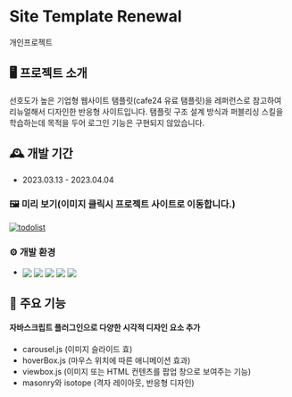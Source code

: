 # Site Template Renewal
개인프로젝트

## 🖥️ 프로젝트 소개
선호도가 높은 기업형 웹사이트 탬플릿(cafe24 유료 탬플릿)을 레퍼런스로 참고하여 리뉴얼해서 디자인한 반응형 사이트입니다.
탬플릿 구조 설계 방식과 퍼블리싱 스킬을 학습하는데 목적을 두어 로그인 기능은 구현되지 않았습니다. 
<br>

## 🕰️ 개발 기간
* 2023.03.13 - 2023.04.04

### 🖼️ 미리 보기(이미지 클릭시 프로젝트 사이트로 이동합니다.)
[![todolist](https://file.notion.so/f/s/634a9930-20a0-49ae-9d7c-7d1840968458/sitetemplate.gif?id=37cecf6c-86e8-48be-a552-4745ea09cdcd&table=block&spaceId=c27fd0d8-39d6-4196-a8f4-dab934ac5eab&expirationTimestamp=1687365543362&signature=iUg32UgCk69tHJV5B0N-wLQ-M4NtELGuAqmPuo1Xv38)](http://goongdoong.dothome.co.kr/sitetemplate)

### ⚙️ 개발 환경
- <img valign="middle" src="https://img.shields.io/badge/XAMPP-FB7A24?style=for-the-badge&logo=XAMPP&logoColor=white"> <img valign="middle" src="https://img.shields.io/badge/PHP-777BB4?style=for-the-badge&logo=PHP&logoColor=white"> <img valign="middle" src="https://img.shields.io/badge/HTML5-E34F26?style=for-the-badge&logo=HTML5&logoColor=white"> <img valign="middle" src="https://img.shields.io/badge/jquery-0769AD?style=for-the-badge&logo=jquery&logoColor=white"> <img valign="middle" src="https://img.shields.io/badge/css-1572B6?style=for-the-badge&logo=css&logoColor=white">

## 📌 주요 기능
#### 자바스크립트 플러그인으로 다양한 시각적 디자인 요소 추가
- carousel.js (이미지 슬라이드 효)
- hoverBox.js (마우스 위치에 따른 애니메이션 효과)
- viewbox.js (이미지 또는 HTML 컨텐츠를 팝업 창으로 보여주는 기능)
- masonry와 isotope (격자 레이아웃, 반응형 디자인)
